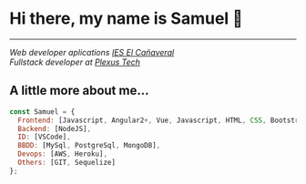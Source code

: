 # Hi there, my name is Samuel 👋
<hr style="height: 1px;"/>
<p><em>Web developer aplications <a href="https://www.educa2.madrid.org/web/iescanaveral">IES El Cañaveral</a>
</br>Fullstack developer at <a href="https://www.plexus.es/">Plexus Tech</a>
</em></p>



## A little more about me...  

```javascript
const Samuel = {
  Frontend: [Javascript, Angular2+, Vue, Javascript, HTML, CSS, Bootstrap, Angular material],
  Backend: [NodeJS],
  ID: [VSCode],
  BBDD: [MySql, PostgreSql, MongoDB],
  Devops: [AWS, Heroku],
  Others: [GIT, Sequelize]
};
```
